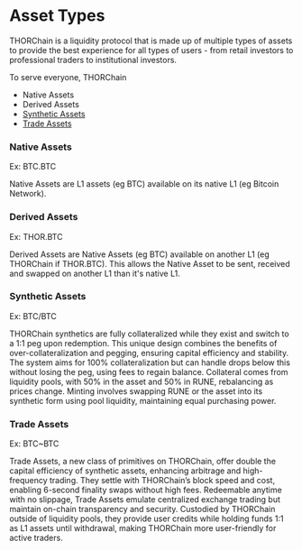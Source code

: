 # Asset Types

THORChain is a liquidity protocol that is made up of multiple types of assets to provide the best experience for all types of users - from retail investors to professional traders to institutional investors.

To serve everyone, THORChain&#x20;

* Native Assets
* Derived Assets
* [Synthetic Assets](../thorchain-finance/synthetic-asset-model.md)
* [Trade Assets](../thorchain-finance/trade-assets.md)

### Native Assets

Ex: BTC.BTC

Native Assets are L1 assets (eg BTC) available on its native L1 (eg Bitcoin Network).

### Derived Assets

Ex: THOR.BTC

Derived Assets are Native Assets (eg BTC) available on another L1 (eg THORChain if THOR.BTC). This allows the Native Asset to be sent, received and swapped on another L1 than it's native L1.

### Synthetic Assets

Ex: BTC/BTC

THORChain synthetics are fully collateralized while they exist and switch to a 1:1 peg upon redemption. This unique design combines the benefits of over-collateralization and pegging, ensuring capital efficiency and stability. The system aims for 100% collateralization but can handle drops below this without losing the peg, using fees to regain balance. Collateral comes from liquidity pools, with 50% in the asset and 50% in RUNE, rebalancing as prices change. Minting involves swapping RUNE or the asset into its synthetic form using pool liquidity, maintaining equal purchasing power.

### Trade Assets

Ex: BTC\~BTC

Trade Assets, a new class of primitives on THORChain, offer double the capital efficiency of synthetic assets, enhancing arbitrage and high-frequency trading. They settle with THORChain’s block speed and cost, enabling 6-second finality swaps without high fees. Redeemable anytime with no slippage, Trade Assets emulate centralized exchange trading but maintain on-chain transparency and security. Custodied by THORChain outside of liquidity pools, they provide user credits while holding funds 1:1 as L1 assets until withdrawal, making THORChain more user-friendly for active traders.

